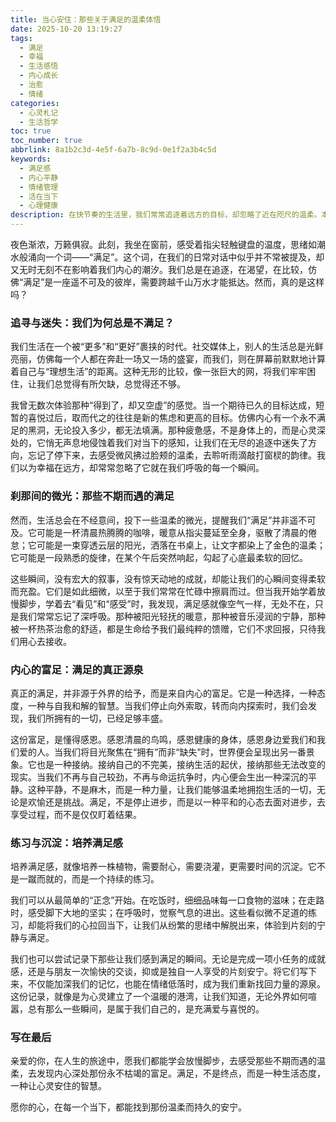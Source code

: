 ```yaml
---
title: 当心安住：那些关于满足的温柔体悟
date: 2025-10-20 13:19:27
tags:
  - 满足
  - 幸福
  - 生活感悟
  - 内心成长
  - 治愈
  - 情绪
categories:
  - 心灵札记
  - 生活哲学
toc: true
toc_number: true
abbrlink: 8a1b2c3d-4e5f-6a7b-8c9d-0e1f2a3b4c5d
keywords:
  - 满足感
  - 内心平静
  - 情绪管理
  - 活在当下
  - 心理健康
description: 在快节奏的生活里，我们常常追逐着远方的目标，却忽略了近在咫尺的温柔。本文将带你一同探索“满足”的真谛，从喧嚣中抽离，回归内心，感受那些不期而遇的微光，以及如何培养一份持久而深沉的内心富足。愿我们都能在平凡中，找到属于自己的那份安宁与喜悦。
---
```


夜色渐浓，万籁俱寂。此刻，我坐在窗前，感受着指尖轻触键盘的温度，思绪如潮水般涌向一个词——“满足”。这个词，在我们的日常对话中似乎并不常被提及，却又无时无刻不在影响着我们内心的潮汐。我们总是在追逐，在渴望，在比较，仿佛“满足”是一座遥不可及的彼岸，需要跨越千山万水才能抵达。然而，真的是这样吗？

### 追寻与迷失：我们为何总是不满足？

我们生活在一个被“更多”和“更好”裹挟的时代。社交媒体上，别人的生活总是光鲜亮丽，仿佛每一个人都在奔赴一场又一场的盛宴，而我们，则在屏幕前默默地计算着自己与“理想生活”的距离。这种无形的比较，像一张巨大的网，将我们牢牢困住，让我们总觉得有所欠缺，总觉得还不够。

我曾无数次体验那种“得到了，却又空虚”的感觉。当一个期待已久的目标达成，短暂的喜悦过后，取而代之的往往是新的焦虑和更高的目标。仿佛内心有一个永不满足的黑洞，无论投入多少，都无法填满。那种疲惫感，不是身体上的，而是心灵深处的，它悄无声息地侵蚀着我们对当下的感知，让我们在无尽的追逐中迷失了方向，忘记了停下来，去感受微风拂过脸颊的温柔，去聆听雨滴敲打窗棂的韵律。我们以为幸福在远方，却常常忽略了它就在我们呼吸的每一个瞬间。

### 刹那间的微光：那些不期而遇的满足

然而，生活总会在不经意间，投下一些温柔的微光，提醒我们“满足”并非遥不可及。它可能是一杯清晨热腾腾的咖啡，暖意从指尖蔓延至全身，驱散了清晨的倦怠；它可能是一束穿透云层的阳光，洒落在书桌上，让文字都染上了金色的温柔；它可能是一段熟悉的旋律，在某个午后突然响起，勾起了心底最柔软的回忆。

这些瞬间，没有宏大的叙事，没有惊天动地的成就，却能让我们的心瞬间变得柔软而充盈。它们是如此细微，以至于我们常常在忙碌中擦肩而过。但当我开始学着放慢脚步，学着去“看见”和“感受”时，我发现，满足感就像空气一样，无处不在，只是我们常常忘记了深呼吸。那种被阳光轻抚的暖意，那种被音乐浸润的宁静，那种被一杯热茶治愈的舒适，都是生命给予我们最纯粹的馈赠，它们不求回报，只待我们用心去接收。

### 内心的富足：满足的真正源泉

真正的满足，并非源于外界的给予，而是来自内心的富足。它是一种选择，一种态度，一种与自我和解的智慧。当我们停止向外索取，转而向内探索时，我们会发现，我们所拥有的一切，已经足够丰盛。

这份富足，是懂得感恩。感恩清晨的鸟鸣，感恩健康的身体，感恩身边爱我们和我们爱的人。当我们将目光聚焦在“拥有”而非“缺失”时，世界便会呈现出另一番景象。它也是一种接纳。接纳自己的不完美，接纳生活的起伏，接纳那些无法改变的现实。当我们不再与自己较劲，不再与命运抗争时，内心便会生出一种深沉的平静。这种平静，不是麻木，而是一种力量，让我们能够温柔地拥抱生活的一切，无论是欢愉还是挑战。满足，不是停止进步，而是以一种平和的心态去面对进步，去享受过程，而不是仅仅盯着结果。

### 练习与沉淀：培养满足感

培养满足感，就像培养一株植物，需要耐心，需要浇灌，更需要时间的沉淀。它不是一蹴而就的，而是一个持续的练习。

我们可以从最简单的“正念”开始。在吃饭时，细细品味每一口食物的滋味；在走路时，感受脚下大地的坚实；在呼吸时，觉察气息的进出。这些看似微不足道的练习，却能将我们的心拉回当下，让我们从纷繁的思绪中解脱出来，体验到片刻的宁静与满足。

我们也可以尝试记录下那些让我们感到满足的瞬间。无论是完成一项小任务的成就感，还是与朋友一次愉快的交谈，抑或是独自一人享受的片刻安宁。将它们写下来，不仅能加深我们的记忆，也能在情绪低落时，成为我们重新找回力量的源泉。这份记录，就像是为心灵建立了一个温暖的港湾，让我们知道，无论外界如何喧嚣，总有那么一些瞬间，是属于我们自己的，是充满爱与喜悦的。

### 写在最后

亲爱的你，在人生的旅途中，愿我们都能学会放慢脚步，去感受那些不期而遇的温柔，去发现内心深处那份永不枯竭的富足。满足，不是终点，而是一种生活态度，一种让心灵安住的智慧。

愿你的心，在每一个当下，都能找到那份温柔而持久的安宁。